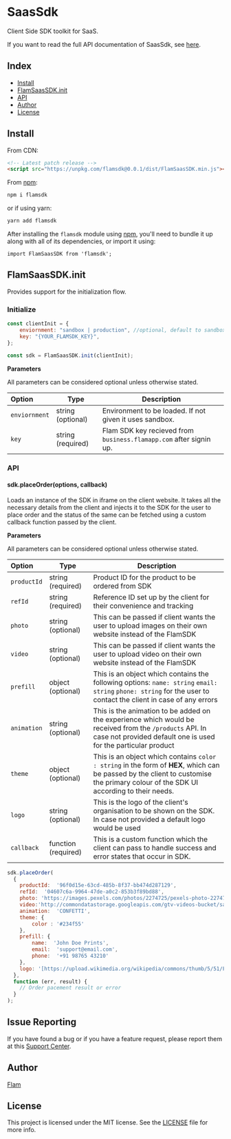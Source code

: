 
# SaasSdk

Client Side SDK toolkit for SaaS.

If you want to read the full API documentation of SaasSdk, see [here]([https://business.flamapp.com](https://business.flamapp.com/)).

## Index

- [Install](#install)
- [FlamSaasSDK.init](#FlamSaasSDK.init)
- [API](#API)
- [Author](#author)
- [License](#license)

## Install

From CDN:

```html
<!-- Latest patch release -->
<script src="https://unpkg.com/flamsdk@0.0.1/dist/FlamSaasSDK.min.js"></script>
```

From [npm]([https://npmjs.org](https://npmjs.org/)):

```sh
npm i flamsdk
```

or if using yarn:

```sh
yarn add flamsdk
```

After installing the `flamsdk` module using [npm]([https://npmjs.org](https://npmjs.org/)), you'll need to bundle it up along with all of its dependencies, or import it using:

```
import FlamSaasSDK from 'flamsdk';
```

## FlamSaasSDK.init

Provides support for the initialization flow.

### Initialize

```js
const clientInit = { 
	enviornment: "sandbox | production", //optional, default to sandbox 
	key: "{YOUR_FLAMSDK_KEY}", 
}; 

const sdk = FlamSaasSDK.init(clientInit);
```

**Parameters**

All parameters can be considered optional unless otherwise stated.

| Option                        | Type              | Description                                                                                                                                                                                                                                                                              |
| :---------------------------- | ----------------- | ---------------------------------------------------------------------------------------------------------------------------------------------------------------------------------------------------------------------------------------------------------------------------------------- |
| `enviornment`                      | string (optional) | Environment to be loaded. If not given it uses sandbox.                                                                                                                                                                                                     |
| `key`                    | string (required) | Flam SDK key recieved from `business.flamapp.com` after signin up.                                                                                                                                                                                      

### API

#### sdk.placeOrder(options, callback)

Loads an instance of the SDK in iframe on the client website. It takes all the necessary details from the client and injects it to the SDK for the user to place order and the status of the same can be fetched using a custom callback function passed by the client.

**Parameters**

All parameters can be considered optional unless otherwise stated.

| Option                        | Type              | Description                                                                                                                                                                                                                                                                              |
| :---------------------------- | ----------------- | ---------------------------------------------------------------------------------------------------------------------------------------------------------------------------------------------------------------------------------------------------------------------------------------- |
| `productId` | string (required) | Product ID for the product to be ordered from SDK
| `refId`| string (required) | Reference ID set up by the client for their convenience and tracking
| `photo` | string (optional) | This can be passed if client wants the user to upload images on their own website instead of the FlamSDK   | 
`video`  | string (optional) | This can be passed if client wants the user to upload video on their own website instead of the FlamSDK   
| `prefill` | object (optional) | This is an object which contains the following options: `name: string` `email: string` `phone: string` for the user to contact the client in case of any errors                                                                                                                                                                                     
| `animation` | string (optional)  | This is the animation to be added on the experience which would be received from the `/products` API. In case not provided default one is used for the particular product |
`theme` | object (optional)  | This is an object which contains `color : string` in the form of **HEX**, which can be passed by the client to customise the primary colour of the SDK UI according to their needs. 
| `logo` | string (optional) | This is the logo of the client's organisation to be shown on the SDK. In case not provided a default logo would be used
| `callback` | function (required) | This is a custom function which the client can pass to handle success and error states that occur in SDK. 

```js
sdk.placeOrder(
  {
    productId:  '96f0d15e-63cd-485b-8f37-bb474d287129',
	refId:  '04607c6a-9964-47de-a0c2-853b3f89bd88',
    photo: 'https://images.pexels.com/photos/2274725/pexels-photo-2274725.jpeg',
    video:'http://commondatastorage.googleapis.com/gtv-videos-bucket/sample/BigBuckBunny.mp4',
	animation:  'CONFETTI',
	theme: {
		color : '#234f55'
	},
	prefill: {
		name:  'John Doe Prints',
		email:  'support@email.com',
		phone:  '+91 98765 43210'
	},
	logo: '[https://upload.wikimedia.org/wikipedia/commons/thumb/5/51/Facebook_f_logo_%282019%29.svg/2048px-Facebook_f_logo_%282019%29.svg.png](https://upload.wikimedia.org/wikipedia/commons/thumb/5/51/Facebook_f_logo_%282019%29.svg/2048px-Facebook_f_logo_%282019%29.svg.png)'
  },
  function (err, result) {
    // Order pacement result or error
  }
);
```

## Issue Reporting

If you have found a bug or if you have a feature request, please report them at this  [Support Center]([https://help.flamapp.com](https://help.flamapp.com/)).

## Author

[Flam]([https://flamapp.com/](https://flamapp.com/))

## License

This project is licensed under the MIT license. See the [LICENSE](LICENSE) file for more info.

<!-- Vaaaaarrrrsss -->

[npm-image]: [https://img.shields.io/npm/v/auth0-js.svg?style=flat-square](https://img.shields.io/npm/v/auth0-js.svg?style=flat-square)
[npm-url]: [https://npmjs.org/package/auth0-js](https://npmjs.org/package/auth0-js)
[circleci-image]: [https://img.shields.io/circleci/project/github/auth0/auth0.js.svg?branch=master&style=flat-square](https://img.shields.io/circleci/project/github/auth0/auth0.js.svg?branch=master&style=flat-square)
[circleci-url]: [https://circleci.com/gh/auth0/auth0.js](https://circleci.com/gh/auth0/auth0.js)
[codecov-image]: [https://img.shields.io/codecov/c/github/auth0/auth0.js/master.svg?style=flat-square](https://img.shields.io/codecov/c/github/auth0/auth0.js/master.svg?style=flat-square)
[codecov-url]: [https://codecov.io/github/auth0/auth0.js?branch=master](https://codecov.io/github/auth0/auth0.js?branch=master)
[license-image]: [https://img.shields.io/npm/l/auth0-js.svg?style=flat-square](https://img.shields.io/npm/l/auth0-js.svg?style=flat-square)
[license-url]: #license
[downloads-image]: [https://img.shields.io/npm/dm/auth0-js.svg?style=flat-square](https://img.shields.io/npm/dm/auth0-js.svg?style=flat-square)
[downloads-url]: [https://npmjs.org/package/auth0-js](https://npmjs.org/package/auth0-js)
